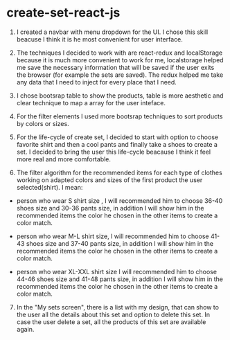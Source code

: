 # create-set-react-js

1. I created a navbar with menu dropdown for the UI. I chose this skill beacuse I think it is he most convenient for user interface.

2. The techniques I decided to work with are react-redux and localStorage because it is much more convenient to work for me, localstorage helped me save the necessary information that will be saved if the user exits the browser (for example the sets are saved). The redux helped me take any data that I need to inject for every place that I need.

3. I chose bootsrap table to show the products, table is more aesthetic and clear technique to map a array for the user inteface.

4. For the filter elements I used more bootsrap techniques to sort products by colors or sizes.

5. For the life-cycle of create set, I decided to start with option to choose favorite shirt and then a cool pants and finally take a shoes to create a set. I decided to bring the user this life-cycle beacause I think it feel more real and more comfortable.

6. The filter algorithm for the recommended items for each type of clothes working on adapted colors and sizes of the first product the user selected(shirt).
   I mean:

- person who wear S shirt size , I will recommended him to choose 36-40 shoes size and 30-36 pants size, in addition I will show him in the recommended items the color he chosen in the other items to create a color match.

- person who wear M-L shirt size, I will recommended him to choose 41-43 shoes size and 37-40 pants size, in addition I will show him in the recommended items the color he chosen in the other items to create a color match.

- person who wear XL-XXL shirt size I will recommended him to choose 44-46 shoes size and 41-48 pants size, in addition I will show him in the recommended items the color he chosen in the other items to create a color match.

7. In the "My sets screen", there is a list with my design, that can show to the user all the details about this set and option to delete this set. In case the user delete a set, all the products of this set are available again.

